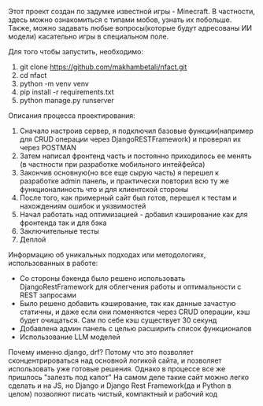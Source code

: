 Этот проект создан по задумке известной игры - Minecraft. В частности, здесь можно ознакомиться с типами мобов, узнать их побольше. Также, можно задавать любые вопросы(которые будут адресованы ИИ модели) касательно игры в специальном поле. 

Для того чтобы запустить, необходимо:
1) git clone https://github.com/makhambetali/nfact.git
2) cd nfact
3) python -m venv venv
4) pip install -r requirements.txt
5) python manage.py runserver

Описания процесса проектирования:
1) Сначало настроив сервер, я подключил базовые функции(например для CRUD операции через DjangoRESTFramework) и проверял их через POSTMAN
2) Затем написал фронтенд часть и постоянно приходилось ее менять (в частности при разработке мобильного интейфейса)
3) Закончив основную(но все еще сырую часть) я перешел к разработке admin панель, и практически повторил всю ту же функционалиность что и для клиентской стороны
4) После того, как примерный сайт был готов, перешел к тестам и нахождениям ошибок и уязвимостей
5) Начал работать над оптимизацией - добавил кэширование как для фронтенда так и для бэка
6) Заключительные тесты
7) Деплой

Информацию об уникальных подходах или методологиях, использованных в работе:
- Со стороны бэкенда было решено использовать DjangoRestFramework для облегчения работы и оптимальности с REST запросами
- Было решено добавить кэширование, так как данные зачастую статичны, и даже если они поменяются через CRUD операции, кэш будет очищаться. Сам по себе кэш существует 30 секунд
- Добавлена админ панель с целью расширить список функционалов
- Использование LLM моделей


Почему именно django, drf?
Потому что это позволяет сконцентрироваться над основной логикой сайта, и позволяет использовать уже готовые решения. Однако в процессе все же пришлось "залезть под капот"
На самом деле такие сайт можно легко сделать и на JS, но Django и Django Rest Framework(да и Python в целом) позволяют писать чистый, компактный и рабочий код
